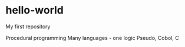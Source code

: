 # hello-world
My first repository

Procedural programming
Many languages - one logic
Pseudo, Cobol, C
